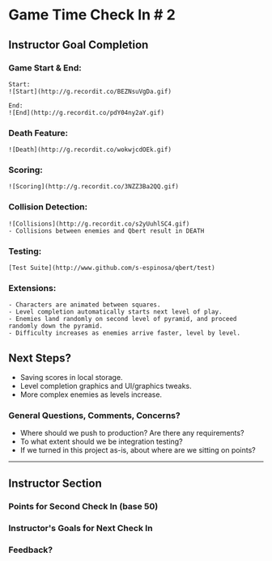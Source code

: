 # Game Time Check In # 2

## Instructor Goal Completion

### Game Start & End:

	Start:
	![Start](http://g.recordit.co/BEZNsuVgDa.gif)

	End:
	![End](http://g.recordit.co/pdY04ny2aY.gif)

### Death Feature:

	![Death](http://g.recordit.co/wokwjcdOEk.gif)

### Scoring:

	![Scoring](http://g.recordit.co/3NZZ3Ba2QQ.gif)

### Collision Detection:

	![Collisions](http://g.recordit.co/s2yUuhlSC4.gif)
	- Collisions between enemies and Qbert result in DEATH

### Testing:

	[Test Suite](http://www.github.com/s-espinosa/qbert/test)

### Extensions:
	- Characters are animated between squares.
	- Level completion automatically starts next level of play.
	- Enemies land randomly on second level of pyramid, and proceed randomly down the pyramid.
	- Difficulty increases as enemies arrive faster, level by level.

## Next Steps?
- Saving scores in local storage.
- Level completion graphics and UI/graphics tweaks.
- More complex enemies as levels increase.

### General Questions, Comments, Concerns?
 - Where should we push to production? Are there any requirements?
 - To what extent should we be integration testing?
 - If we turned in this project as-is, about where are we sitting on points?

-----

## Instructor Section

### Points for Second Check In (base 50)

### Instructor's Goals for Next Check In

### Feedback?